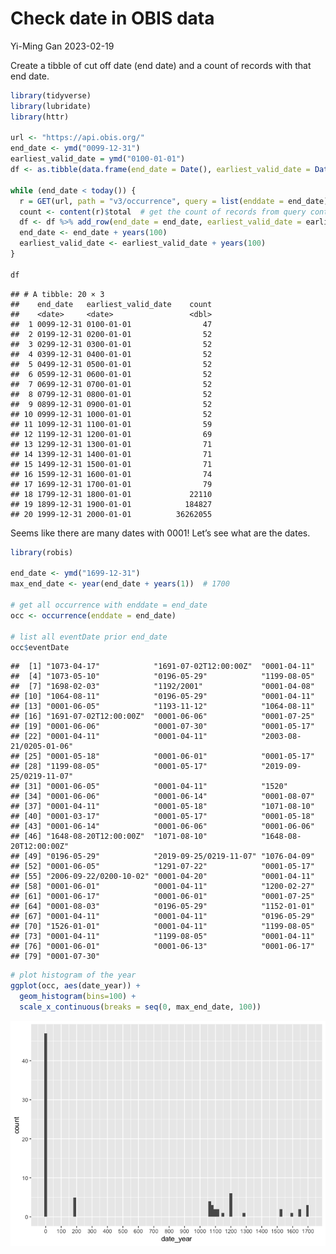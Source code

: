 Check date in OBIS data
================
Yi-Ming Gan
2023-02-19

Create a tibble of cut off date (end date) and a count of records with
that end date.

``` r
library(tidyverse)
library(lubridate)
library(httr)

url <- "https://api.obis.org/"
end_date <- ymd("0099-12-31")
earliest_valid_date = ymd("0100-01-01")
df <- as.tibble(data.frame(end_date = Date(), earliest_valid_date = Date(), count = numeric()))

while (end_date < today()) {
  r = GET(url, path = "v3/occurrence", query = list(enddate = end_date))
  count <- content(r)$total  # get the count of records from query content
  df <- df %>% add_row(end_date = end_date, earliest_valid_date = earliest_valid_date, count = count)
  end_date <- end_date + years(100)
  earliest_valid_date <- earliest_valid_date + years(100)
}

df
```

    ## # A tibble: 20 × 3
    ##    end_date   earliest_valid_date    count
    ##    <date>     <date>                 <dbl>
    ##  1 0099-12-31 0100-01-01                47
    ##  2 0199-12-31 0200-01-01                52
    ##  3 0299-12-31 0300-01-01                52
    ##  4 0399-12-31 0400-01-01                52
    ##  5 0499-12-31 0500-01-01                52
    ##  6 0599-12-31 0600-01-01                52
    ##  7 0699-12-31 0700-01-01                52
    ##  8 0799-12-31 0800-01-01                52
    ##  9 0899-12-31 0900-01-01                52
    ## 10 0999-12-31 1000-01-01                52
    ## 11 1099-12-31 1100-01-01                59
    ## 12 1199-12-31 1200-01-01                69
    ## 13 1299-12-31 1300-01-01                71
    ## 14 1399-12-31 1400-01-01                71
    ## 15 1499-12-31 1500-01-01                71
    ## 16 1599-12-31 1600-01-01                74
    ## 17 1699-12-31 1700-01-01                79
    ## 18 1799-12-31 1800-01-01             22110
    ## 19 1899-12-31 1900-01-01            184827
    ## 20 1999-12-31 2000-01-01          36262055

Seems like there are many dates with 0001! Let’s see what are the dates.

``` r
library(robis)

end_date <- ymd("1699-12-31")
max_end_date <- year(end_date + years(1))  # 1700

# get all occurrence with enddate = end_date
occ <- occurrence(enddate = end_date)

# list all eventDate prior end_date
occ$eventDate
```

    ##  [1] "1073-04-17"            "1691-07-02T12:00:00Z"  "0001-04-11"           
    ##  [4] "1073-05-10"            "0196-05-29"            "1199-08-05"           
    ##  [7] "1698-02-03"            "1192/2001"             "0001-04-08"           
    ## [10] "1064-08-11"            "0196-05-29"            "0001-04-11"           
    ## [13] "0001-06-05"            "1193-11-12"            "1064-08-11"           
    ## [16] "1691-07-02T12:00:00Z"  "0001-06-06"            "0001-07-25"           
    ## [19] "0001-06-06"            "0001-07-30"            "0001-05-17"           
    ## [22] "0001-04-11"            "0001-04-11"            "2003-08-21/0205-01-06"
    ## [25] "0001-05-18"            "0001-06-01"            "0001-05-17"           
    ## [28] "1199-08-05"            "0001-05-17"            "2019-09-25/0219-11-07"
    ## [31] "0001-06-05"            "0001-04-11"            "1520"                 
    ## [34] "0001-06-06"            "0001-06-14"            "0001-08-07"           
    ## [37] "0001-04-11"            "0001-05-18"            "1071-08-10"           
    ## [40] "0001-03-17"            "0001-05-17"            "0001-05-18"           
    ## [43] "0001-06-14"            "0001-06-06"            "0001-06-06"           
    ## [46] "1648-08-20T12:00:00Z"  "1071-08-10"            "1648-08-20T12:00:00Z" 
    ## [49] "0196-05-29"            "2019-09-25/0219-11-07" "1076-04-09"           
    ## [52] "0001-06-05"            "1291-07-22"            "0001-05-17"           
    ## [55] "2006-09-22/0200-10-02" "0001-04-20"            "0001-04-11"           
    ## [58] "0001-06-01"            "0001-04-11"            "1200-02-27"           
    ## [61] "0001-06-17"            "0001-06-01"            "0001-07-25"           
    ## [64] "0001-08-03"            "0196-05-29"            "1152-01-01"           
    ## [67] "0001-04-11"            "0001-04-11"            "0196-05-29"           
    ## [70] "1526-01-01"            "0001-04-11"            "1199-08-05"           
    ## [73] "0001-04-11"            "1199-08-05"            "0001-04-11"           
    ## [76] "0001-06-01"            "0001-06-13"            "0001-06-17"           
    ## [79] "0001-07-30"

``` r
# plot histogram of the year
ggplot(occ, aes(date_year)) + 
  geom_histogram(bins=100) +
  scale_x_continuous(breaks = seq(0, max_end_date, 100))
```

![](obis-data_files/figure-gfm/unique%20years-1.png)<!-- -->
